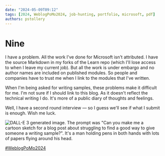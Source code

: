 ```yaml
---
date: "2024-05-09T09:12"
tags: [2024, WeblogPoMo2024, job-hunting, portfolio, microsoft, pdf]
authors: pstollery
---
```

# Nine
<!-- truncate -->

I have a problem. All the work I've done for Microsoft isn't attributed. I have the source Markdown in my forks of the Learn repo (which I'll lose access to when I leave my current job). But all the work is under embargo and no author names are included on published modules. So people and companies have to trust me when I link to the modules that I've written. 

When I'm being asked for writing samples, these problems make it difficult for me. I'm not sure if I should link to this blog. As it doesn't reflect the technical writing I do. It's more of a public diary of thoughts and feelings.

Well, I have a second round interview — so I guess we'll see if what I submit is enough. Wish me luck.

![DALL-E 3 generated image. The prompt was "Can you make me a cartoon sketch for a blog post about struggling to find a good way to give someone a writing sample?". It's a man holding pens in both hands with lots of papers flying around his head.](https://cdn.some.pics/phils/663c950c3043c.png)

[#WeblogPoMo2024](https://weblog.anniegreens.lol/weblog-posting-month-2024)